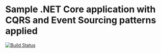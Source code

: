 # Sample .NET Core application with CQRS and Event Sourcing patterns applied

[![Build Status](https://travis-ci.org/optimusway/NetCoreCqrsEsSample.svg?branch=master)](https://travis-ci.org/optimusway/NetCoreCqrsEsSample)